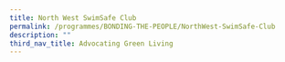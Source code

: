 ```yaml
---
title: North West SwimSafe Club
permalink: /programmes/BONDING-THE-PEOPLE/NorthWest-SwimSafe-Club
description: ""
third_nav_title: Advocating Green Living
---
```




